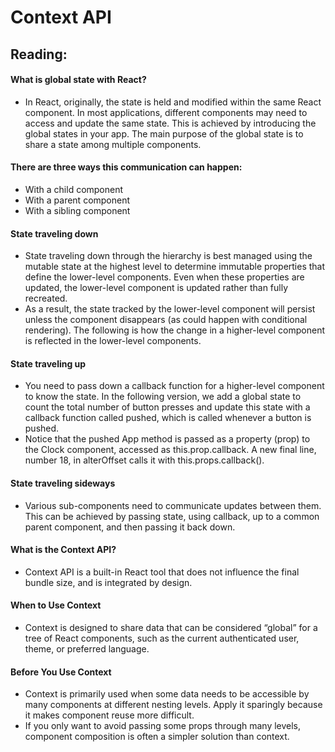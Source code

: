 # Context API

## Reading:
#### What is global state with React?
- In React, originally, the state is held and modified within the same React component. In most applications, different components may need to access and update the same state. This is achieved by introducing the global states in your app. The main purpose of the global state is to share a state among multiple components.

#### There are three ways this communication can happen:
- With a child component
- With a parent component
- With a sibling component

#### State traveling down
- State traveling down through the hierarchy is best managed using the mutable state at the highest level to determine immutable properties that define the lower-level components. Even when these properties are updated, the lower-level component is updated rather than fully recreated.
- As a result, the state tracked by the lower-level component will persist unless the component disappears (as could happen with conditional rendering). The following is how the change in a higher-level component is reflected in the lower-level components.

#### State traveling up
- You need to pass down a callback function for a higher-level component to know the state. In the following version, we add a global state to count the total number of button presses and update this state with a callback function called pushed, which is called whenever a button is pushed.
- Notice that the pushed App method is passed as a property (prop) to the Clock component, accessed as this.prop.callback. A new final line, number 18, in alterOffset calls it with this.props.callback().

#### State traveling sideways
- Various sub-components need to communicate updates between them. This can be achieved by passing state, using callback, up to a common parent component, and then passing it back down.

#### What is the Context API?
- Context API is a built-in React tool that does not influence the final bundle size, and is integrated by design.

#### When to Use Context
- Context is designed to share data that can be considered “global” for a tree of React components, such as the current authenticated user, theme, or preferred language. 

#### Before You Use Context
- Context is primarily used when some data needs to be accessible by many components at different nesting levels. Apply it sparingly because it makes component reuse more difficult.
- If you only want to avoid passing some props through many levels, component composition is often a simpler solution than context.